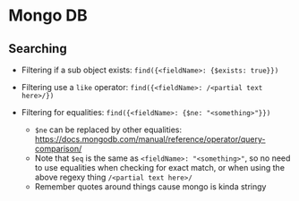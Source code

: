 # Mongo DB

## Searching

* Filtering if a sub object exists: `find({<fieldName>: {$exists: true}})`

* Filtering use a `like` operator: `find({<fieldName>: /<partial text here>/})`

* Filtering for equalities: `find({<fieldName>: {$ne: "<something>"}})`
    * `$ne` can be replaced by other equalities: https://docs.mongodb.com/manual/reference/operator/query-comparison/
    * Note that `$eq` is the same as `<fieldName>: "<something>"`, so no need to use equalities when checking for exact match, or when using the above regexy thing `/<partial text here>/`
    * Remember quotes around things cause mongo is kinda stringy
